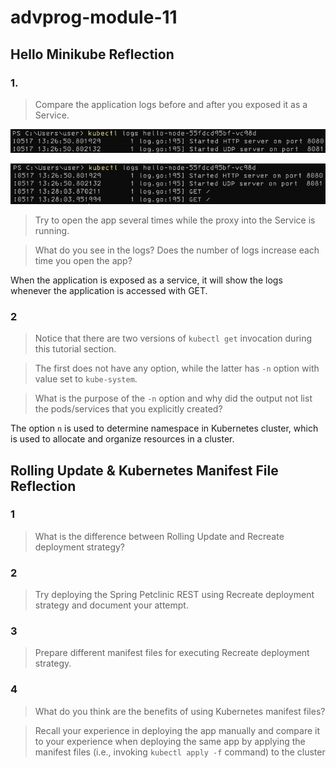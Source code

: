 # advprog-module-11
 
## Hello Minikube Reflection
### 1. 
> Compare the application logs before and after you exposed it as a Service. 

![Before using service](./docs/before.png)

![After using servicee](./docs/after.png)

> Try to open the app several times while the proxy into the Service is running.

> What do you see in the logs? Does the number of logs increase each time you open the app?

When the application is exposed as a service, it will show the logs whenever the application is accessed with GET.

### 2
> Notice that there are two versions of `kubectl get` invocation during this tutorial section.

> The first does not have any option, while the latter has `-n` option with value set to
`kube-system`.

> What is the purpose of the `-n` option and why did the output not list the pods/services that you
explicitly created?

The option `n` is used to determine namespace in Kubernetes cluster, which is used to allocate and organize resources in a cluster.

## Rolling Update & Kubernetes Manifest File Reflection
### 1
> What is the difference between Rolling Update and Recreate deployment strategy?

### 2
> Try deploying the Spring Petclinic REST using Recreate deployment strategy and document
your attempt.

### 3
> Prepare different manifest files for executing Recreate deployment strategy.

### 4
> What do you think are the benefits of using Kubernetes manifest files? 

> Recall your experience in deploying the app manually and compare it to your experience when deploying the same app by applying the manifest files (i.e., invoking `kubectl apply -f` command) to the cluster
